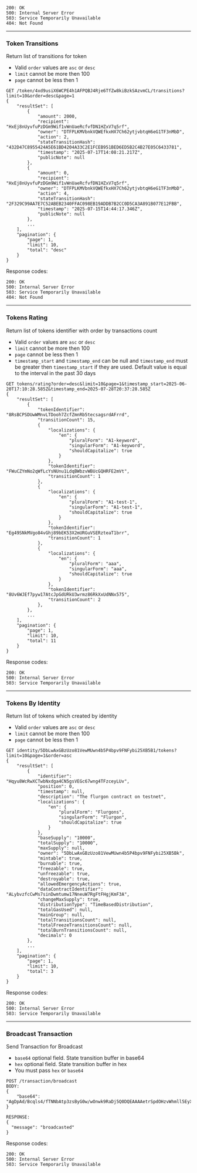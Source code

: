 ```
200: OK
500: Internal Server Error
503: Service Temporarily Unavailable
404: Not Found
```
___
### Token Transitions
Return list of transitions for token

* Valid `order` values are `asc` or `desc`
* `limit` cannot be more then 100
* `page` cannot be less then 1
```
GET /token/4xd9usiX6WCPE4h1AFPQBJ4Rje6TfZw8kiBzkSAzvmCL/transitions?limit=10&order=desc&page=1
{
    "resultSet": [
        {
            "amount": 2000,
            "recipient": "HxEj8nUyvfuPzDGm9Wif1vWnUaeRcfvfDN1HZxV7q5rf",
            "owner": "DTFPLKMVbnkVQWEfkxHX7Ch62ytjvbtqH6eG1TF3nMbD",
            "action": 2,
            "stateTransitionHash": "432D47C8955424A5E61BD4204A33C2E1FCEB951BED6ED5B2C4B27E05C6433781",
            "timestamp": "2025-07-17T14:08:21.217Z",
            "publicNote": null
        },
        {
            "amount": 0,
            "recipient": "HxEj8nUyvfuPzDGm9Wif1vWnUaeRcfvfDN1HZxV7q5rf",
            "owner": "DTFPLKMVbnkVQWEfkxHX7Ch62ytjvbtqH6eG1TF3nMbD",
            "action": 4,
            "stateTransitionHash": "2F329C99AA7E7C52ABEB2340FFAC098EB19ADDB7B2CC0D5CA3A891B077E12FBB",
            "timestamp": "2025-07-15T14:44:17.346Z",
            "publicNote": null
        },
        ...
    ],
    "pagination": {
        "page": 1,
        "limit": 10,
        "total": "desc"
    }
}
```
Response codes:
```
200: OK
500: Internal Server Error
503: Service Temporarily Unavailable
404: Not Found
```
___
### Tokens Rating
Return list of tokens identifier with order by transactions count

* Valid `order` values are `asc` or `desc`
* `limit` cannot be more then 100
* `page` cannot be less then 1
* `timestamp_start` and `timestamp_end` can be null and `timestamp_end` must be greater then `timestamp_start` if they are used. Default value is equal to the interval in the past 30 days
```
GET tokens/rating?order=desc&limit=10&page=1&timestamp_start=2025-06-20T17:10:28.585Z&timestamp_end=2025-07-28T20:37:28.585Z
{
    "resultSet": [
        {
            "tokenIdentifier": "8RsBCPSDUwWMnvLTDooh7ZcfZmnRb5tecsagsrdAFrrd",
            "transitionCount": 15,
            {
                "localizations": {
                    "en": {
                        "pluralForm": "A1-keyword",
                        "singularForm": "A1-keyword",
                        "shouldCapitalize": true
                    }
                },
                "tokenIdentifier": "FWuCZYmNo2qWfLcYsNUnu1LdqBWbzvWBUcGQHRFE2mVt",
                "transitionCount": 1
            },
            {
                "localizations": {
                    "en": {
                        "pluralForm": "A1-test-1",
                        "singularForm": "A1-test-1",
                        "shouldCapitalize": true
                    }
                },
                "tokenIdentifier": "Eg49SNkMVgo84vGhj89bEK53X2mURGuVSERzteaT1brr",
                "transitionCount": 1
            },
            {
                "localizations": {
                    "en": {
                        "pluralForm": "aaa",
                        "singularForm": "aaa",
                        "shouldCapitalize": true
                    }
                },
                "tokenIdentifier": "8Uv6WJEf7pyw17AtcJpGdURkU3wrmz86RkXxUdNNx575",
                "transitionCount": 2
            },
        },
        ...
    ],
    "pagination": {
        "page": 1,
        "limit": 10,
        "total": 11
    }
}
```
Response codes:
```
200: OK
500: Internal Server Error
503: Service Temporarily Unavailable
```
___
### Tokens By Identity
Return list of tokens which created by identity

* Valid `order` values are `asc` or `desc`
* `limit` cannot be more then 100
* `page` cannot be less then 1
```
GET identity/5DbLwAxGBzUzo81VewMUwn4b5P4bpv9FNFybi25XB5B1/tokens?limit=10&page=1&order=asc
{
    "resultSet": [
        {
            "identifier": "Hqyu8WcRwXCTwbNxdga4CN5gsVEGc67wng4TFzceyLUv",
            "position": 0,
            "timestamp": null,
            "description": "The flurgon contract on testnet",
            "localizations": {
                "en": {
                    "pluralForm": "Flurgons",
                    "singularForm": "Flurgon",
                    "shouldCapitalize": true
                }
            },
            "baseSupply": "10000",
            "totalSupply": "10000",
            "maxSupply": null,
            "owner": "5DbLwAxGBzUzo81VewMUwn4b5P4bpv9FNFybi25XB5Bk",
            "mintable": true,
            "burnable": true,
            "freezable": true,
            "unfreezable": true,
            "destroyable": true,
            "allowedEmergencyActions": true,
            "dataContractIdentifier": "ALybvzfcCwMs7sinDwmtumw17NneuW7RgFtFHgjKmF3A",
            "changeMaxSupply": true,
            "distributionType": "TimeBasedDistribution",
            "totalGasUsed": null,
            "mainGroup": null,
            "totalTransitionsCount": null,
            "totalFreezeTransitionsCount": null,
            "totalBurnTransitionsCount": null,
            "decimals": 0
        },
        ...
    ],
    "pagination": {
        "page": 1,
        "limit": 10,
        "total": 3
    }
}
```
Response codes:
```
200: OK
500: Internal Server Error
503: Service Temporarily Unavailable
```
___
### Broadcast Transaction
Send Transaction for Broadcast

* `base64` optional field. State transition buffer in base64
* `hex` optional field. State transition buffer in hex
* You must pass `hex` or `base64`

```
POST /transaction/broadcast
BODY:
{
    "base64": "AgDpAd/Bcqls4/fTNNbAtp3zsByG0w/wOnwk9RaDj5Q0DQEAAAAetrSpdOHzvWhmll5EyXQFOW6JEoHRY2Alb0wBP6ic9AcEbm90ZYpK8hfzQOnEyVhXSWzzO2jrbHEqxtIKHreFTRSv2f/PxVTtZXkupT+mJytiIWsAU0U1Ke1abN0JJvNNU1182eoCBmF1dGhvchIGb3dsMzUyB21lc3NhZ2USBHRlc3QAAAAA"
}

RESPONSE:
{
  "message": "broadcasted"
}
```
Response codes:
```
200: OK
500: Internal Server Error
503: Service Temporarily Unavailable
```